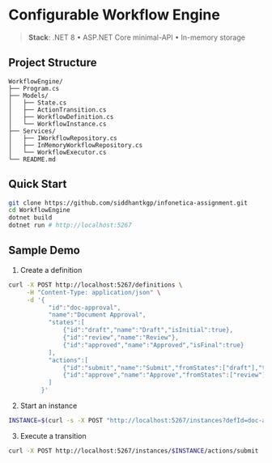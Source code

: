# Configurable Workflow Engine

> **Stack**: .NET 8 • ASP.NET Core minimal-API • In-memory storage

## Project Structure
```
WorkflowEngine/ 
├── Program.cs
├── Models/
│   ├── State.cs
│   ├── ActionTransition.cs
│   ├── WorkflowDefinition.cs
│   └── WorkflowInstance.cs
├── Services/
│   ├── IWorkflowRepository.cs
│   ├── InMemoryWorkflowRepository.cs
│   └── WorkflowExecutor.cs
└── README.md
```
## Quick Start
```bash
git clone https://github.com/siddhantkgp/infonetica-assignment.git
cd WorkflowEngine
dotnet build
dotnet run # http://localhost:5267
```
## Sample Demo
1. Create a definition
```bash
curl -X POST http://localhost:5267/definitions \
     -H "Content-Type: application/json" \
     -d '{
           "id":"doc-approval",
           "name":"Document Approval",
           "states":[
               {"id":"draft","name":"Draft","isInitial":true},
               {"id":"review","name":"Review"},
               {"id":"approved","name":"Approved","isFinal":true}
           ],
           "actions":[
               {"id":"submit","name":"Submit","fromStates":["draft"],"toState":"review"},
               {"id":"approve","name":"Approve","fromStates":["review"],"toState":"approved"}
           ]
         }'
```
2. Start an instance
```bash
INSTANCE=$(curl -s -X POST "http://localhost:5267/instances?defId=doc-approval" | jq -r .id)
```
3. Execute a transition
```bash
curl -X POST http://localhost:5267/instances/$INSTANCE/actions/submit
```
